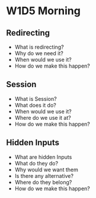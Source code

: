 # W1D5 Morning

## Redirecting

- What is redirecting?
- Why do we need it?
- When would we use it?
- How do we make this happen?

## Session

- What is Session?
- What does it do?
- When would we use it?
- Where do we use it at?
- How do we make this happen?

## Hidden Inputs

- What are hidden Inputs
- What do they do?
- Why would we want them
- Is there any alternative?
- Where do they belong?
- How do we make this happen?
